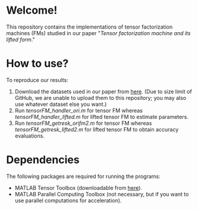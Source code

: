 # Welcome!

This repository contains the implementations of tensor factorization machines (FMs) studied in our paper "*Tensor factorization machine and its lifted form*."

# How to use?

To reproduce our results:

1. Download the datasets used in our paper from [here](https://drive.google.com/file/d/1_oGvvwjebGbKSODzHqtw7jU0GAp_9J_K/view?usp=sharing). (Due to size limit of GitHub, we are unable to upload them to this repository; you may also use whatever dataset else you want.)
2. Run *tensorFM_handler_ori.m* for tensor FM whereas *tensorFM_handler_lifted.m* for lifted tensor FM to estimate parameters.
3. Run *tensorFM_getresk_orifm2.m* for tensor FM whereas *tensorFM_getresk_lifted2.m* for lifted tensor FM to obtain accuracy evaluations.

# Dependencies

The following packages are required for running the programs:

- MATLAB Tensor Toolbox (downloadable from [here](https://www.tensortoolbox.org/)).
- MATLAB Parallel Computing Toolbox (not necessary, but if you want to use parallel computations for acceleration).
